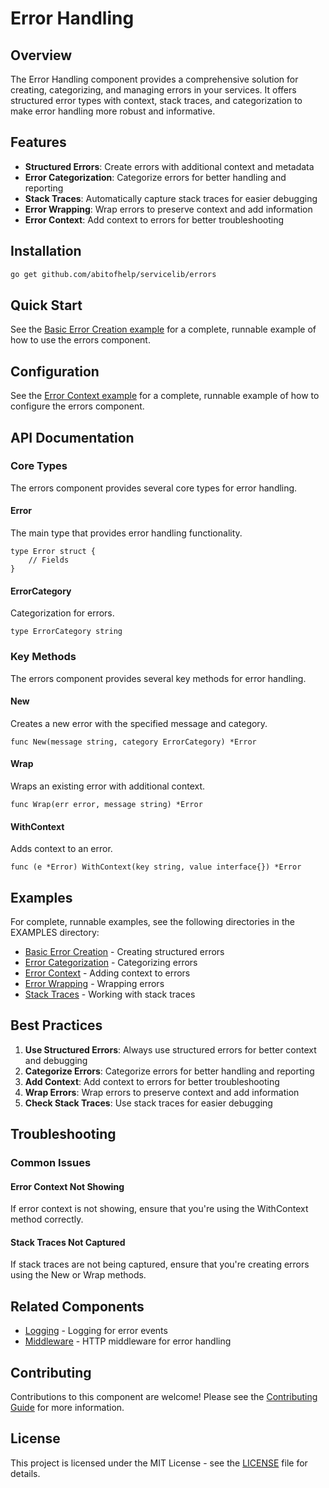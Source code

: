 # Error Handling

## Overview

The Error Handling component provides a comprehensive solution for creating, categorizing, and managing errors in your services. It offers structured error types with context, stack traces, and categorization to make error handling more robust and informative.

## Features

- **Structured Errors**: Create errors with additional context and metadata
- **Error Categorization**: Categorize errors for better handling and reporting
- **Stack Traces**: Automatically capture stack traces for easier debugging
- **Error Wrapping**: Wrap errors to preserve context and add information
- **Error Context**: Add context to errors for better troubleshooting

## Installation

```bash
go get github.com/abitofhelp/servicelib/errors
```

## Quick Start

See the [Basic Error Creation example](../EXAMPLES/errors/basic_error_creation/README.md) for a complete, runnable example of how to use the errors component.

## Configuration

See the [Error Context example](../EXAMPLES/errors/error_context/README.md) for a complete, runnable example of how to configure the errors component.

## API Documentation

### Core Types

The errors component provides several core types for error handling.

#### Error

The main type that provides error handling functionality.

```
type Error struct {
    // Fields
}
```

#### ErrorCategory

Categorization for errors.

```
type ErrorCategory string
```

### Key Methods

The errors component provides several key methods for error handling.

#### New

Creates a new error with the specified message and category.

```
func New(message string, category ErrorCategory) *Error
```

#### Wrap

Wraps an existing error with additional context.

```
func Wrap(err error, message string) *Error
```

#### WithContext

Adds context to an error.

```
func (e *Error) WithContext(key string, value interface{}) *Error
```

## Examples

For complete, runnable examples, see the following directories in the EXAMPLES directory:

- [Basic Error Creation](../EXAMPLES/errors/basic_error_creation/README.md) - Creating structured errors
- [Error Categorization](../EXAMPLES/errors/error_categorization/README.md) - Categorizing errors
- [Error Context](../EXAMPLES/errors/error_context/README.md) - Adding context to errors
- [Error Wrapping](../EXAMPLES/errors/error_wrapping/README.md) - Wrapping errors
- [Stack Traces](../EXAMPLES/errors/stack_traces/README.md) - Working with stack traces

## Best Practices

1. **Use Structured Errors**: Always use structured errors for better context and debugging
2. **Categorize Errors**: Categorize errors for better handling and reporting
3. **Add Context**: Add context to errors for better troubleshooting
4. **Wrap Errors**: Wrap errors to preserve context and add information
5. **Check Stack Traces**: Use stack traces for easier debugging

## Troubleshooting

### Common Issues

#### Error Context Not Showing

If error context is not showing, ensure that you're using the WithContext method correctly.

#### Stack Traces Not Captured

If stack traces are not being captured, ensure that you're creating errors using the New or Wrap methods.

## Related Components

- [Logging](../logging/README.md) - Logging for error events
- [Middleware](../middleware/README.md) - HTTP middleware for error handling

## Contributing

Contributions to this component are welcome! Please see the [Contributing Guide](../CONTRIBUTING.md) for more information.

## License

This project is licensed under the MIT License - see the [LICENSE](../LICENSE) file for details.
